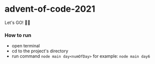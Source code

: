 # advent-of-code-2021

Let's GO! 👨‍💻

### How to run
- open terminal
- cd to the project's directory
- run command `node main day<numOfDay>` for example: `node main day6`

